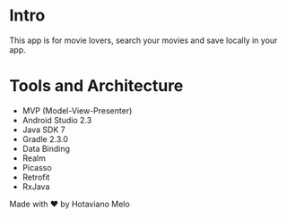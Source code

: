 # Intro

This app is for movie lovers, search your movies and save locally in your app.

# Tools and Architecture

- MVP (Model-View-Presenter)
- Android Studio 2.3
- Java SDK 7
- Gradle 2.3.0
- Data Binding
- Realm
- Picasso
- Retrofit
- RxJava

Made with :heart: by Hotaviano Melo
